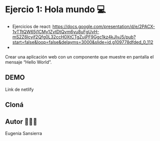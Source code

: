 # Ejercio 1: Hola mundo  💻

- Ejercicios de react: https://docs.google.com/presentation/d/e/2PACX-1vTTtQW65j1CMy1ZytDtQvm6yu8uFgUvH-mS2Z6lcyif2Qfg0L32ccH0XtCTgZujPF9Ggc1kz4kJIvJ5/pub?start=false&loop=false&delayms=3000&slide=id.g109778dfded_0_112
- 
Crear una aplicación web con un componente que muestre en pantalla el mensaje “Hello World”.

## DEMO
Link de netlify 

## Cloná 

## Autor 👩🏻‍💻
Eugenia Sansierra